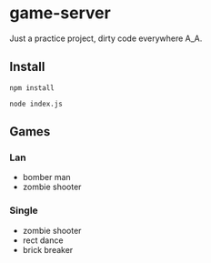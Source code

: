 # game-server
Just a practice project, dirty code everywhere A_A.

## Install
`npm install`

`node index.js`

## Games
### Lan
* bomber man
* zombie shooter
### Single
* zombie shooter
* rect dance
* brick breaker
